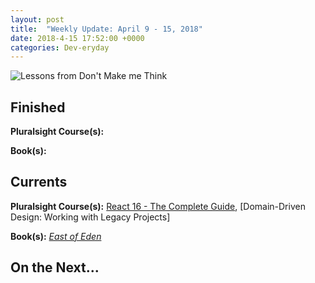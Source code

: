 ```yaml
---
layout: post
title:  "Weekly Update: April 9 - 15, 2018"
date: 2018-4-15 17:52:00 +0000
categories: Dev-eryday
---
```




![Lessons from Don't Make me Think](https://farm1.staticflickr.com/867/40410975815_99a34bde2f.jpg)



## Finished

**Pluralsight Course(s):**  

**Book(s):** 

## Currents

**Pluralsight Course(s):** [React 16 - The Complete Guide][re], [Domain-Driven Design: Working with Legacy Projects]

**Book(s):** *[East of Eden][eden]*

## On the Next...



[eden]: https://www.amazon.com/East-Penguin-Twentieth-Century-Classics/dp/0140186395/
[re]: https://www.udemy.com/react-the-complete-guide-incl-redux/
[core]: https://app.pluralsight.com/library/courses/aspdotnetcore-implementing-securing-api/table-of-contents
[secure]: https://app.pluralsight.com/library/courses/asp-dotnet-core-oauth2-openid-connect-securing/table-of-contents
[core2]: https://app.pluralsight.com/library/courses/asp-dot-net-core-oauth/table-of-contents
[act]: https://www.manning.com/books/asp-dot-net-core-in-action
[msdn]: https://docs.microsoft.com/en-us/aspnet/core/
[coredi]: https://docs.microsoft.com/en-us/aspnet/core/fundamentals/dependency-injection#using-framework-provided-services
[es6]: https://app.pluralsight.com/library/courses/es6-the-right-parts/table-of-contents
[awe]: https://github.com/thangchung/awesome-dotnet-core
[is4]: http://docs.identityserver.io/en/release/
[ddd]: https://app.pluralsight.com/library/courses/domain-driven-design-legacy-projects/table-of-contents
[think]: https://www.amazon.com/gp/product/0321965515/